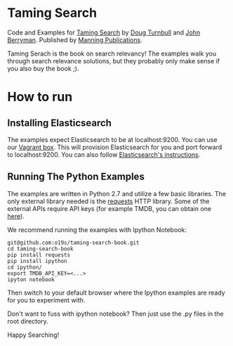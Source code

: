 # Taming Search

Code and Examples for [Taming Search](http://manning.com/turnbull) by [Doug Turnbull](http://github.com/softwaredoug) and [John Berryman](http://github.com/jnbrymn). Published by [Manning Publications](http://manning.com).

Taming Serach is the book on search relevancy! The examples walk you through search relevance solutions, but they probably only make sense if you also buy the book ;).

# How to run

## Installing Elasticsearch

The examples expect Elasticsearch to be at localhost:9200. You can use our [Vagrant box](https://github.com/o19s/elasticsearch-vagrant). This will provision Elasticsearch for you and port forward to localhost:9200. You can also follow [Elasticsearch's instructions](http://www.elastic.co/guide/en/elasticsearch/reference/1.5/_installation.html). 

## Running The Python Examples

The examples are written in Python 2.7 and utilize a few basic libraries. The only external library needed is the [requests](http://docs.python-requests.org/en/latest/) HTTP library. Some of the external APIs require API keys (for example TMDB, you can obtain one [here](https://www.themoviedb.org/faq/api)).

We recommend running the examples with Ipython Notebook:

```
git@github.com:o19s/taming-search-book.git
cd taming-search-book
pip install requests
pip install ipython
cd ipython/
export TMDB_API_KEY=<...>
ipyton notebook
```
Then switch to your default browser where the Ipython examples are ready for you to experiment with.

Don't want to fuss with ipython notebook? Then just use the .py files in the root directory.

Happy Searching!
